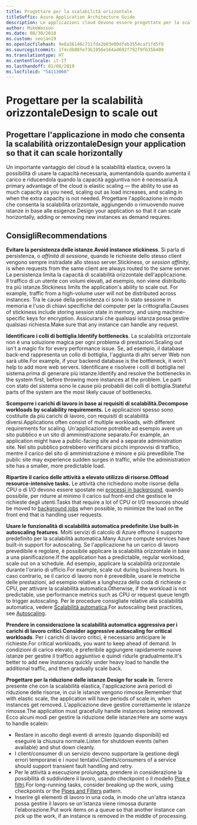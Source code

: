 ```yaml
---
title: Progettare per la scalabilità orizzontale
titleSuffix: Azure Application Architecture Guide
description: Le applicazioni cloud devono essere progettate per la scalabilità orizzontale.
author: MikeWasson
ms.date: 08/30/2018
ms.custom: seojan19
ms.openlocfilehash: 9e8a36146c711fda2b03e00dfeb3554caf1fd5f0
ms.sourcegitcommit: 1f4cdb08fe73b1956e164ad692f792f9f635b409
ms.translationtype: HT
ms.contentlocale: it-IT
ms.lasthandoff: 01/08/2019
ms.locfileid: "54113060"
---
```

# <a name="design-to-scale-out"></a><span data-ttu-id="f2224-103">Progettare per la scalabilità orizzontale</span><span class="sxs-lookup"><span data-stu-id="f2224-103">Design to scale out</span></span>

## <a name="design-your-application-so-that-it-can-scale-horizontally"></a><span data-ttu-id="f2224-104">Progettare l'applicazione in modo che consenta la scalabilità orizzontale</span><span class="sxs-lookup"><span data-stu-id="f2224-104">Design your application so that it can scale horizontally</span></span>

<span data-ttu-id="f2224-105">Un importante vantaggio del cloud è la scalabilità elastica, ovvero la possibilità di usare la capacità necessaria, aumentandola quando aumenta il carico e riducendola quando la capacità aggiuntiva non è necessaria.</span><span class="sxs-lookup"><span data-stu-id="f2224-105">A primary advantage of the cloud is elastic scaling &mdash; the ability to use as much capacity as you need, scaling out as load increases, and scaling in when the extra capacity is not needed.</span></span> <span data-ttu-id="f2224-106">Progettare l'applicazione in modo che consenta la scalabilità orizzontale, aggiungendo o rimuovendo nuove istanze in base alle esigenze.</span><span class="sxs-lookup"><span data-stu-id="f2224-106">Design your application so that it can scale horizontally, adding or removing new instances as demand requires.</span></span>

## <a name="recommendations"></a><span data-ttu-id="f2224-107">Consigli</span><span class="sxs-lookup"><span data-stu-id="f2224-107">Recommendations</span></span>

<span data-ttu-id="f2224-108">**Evitare la persistenza delle istanze**.</span><span class="sxs-lookup"><span data-stu-id="f2224-108">**Avoid instance stickiness**.</span></span> <span data-ttu-id="f2224-109">Si parla di persistenza, o *affinità di sessione*, quando le richieste dello stesso client vengono sempre instradate allo stesso server.</span><span class="sxs-lookup"><span data-stu-id="f2224-109">Stickiness, or *session affinity*, is when requests from the same client are always routed to the same server.</span></span> <span data-ttu-id="f2224-110">La persistenza limita la capacità di scalabilità orizzontale dell'applicazione. Il traffico di un utente con volumi elevati, ad esempio, non viene distribuito tra più istanze.</span><span class="sxs-lookup"><span data-stu-id="f2224-110">Stickiness limits the application's ability to scale out. For example, traffic from a high-volume user will not be distributed across instances.</span></span> <span data-ttu-id="f2224-111">Tra le cause della persistenza ci sono lo stato sessione in memoria e l'uso di chiavi specifiche del computer per la crittografia.</span><span class="sxs-lookup"><span data-stu-id="f2224-111">Causes of stickiness include storing session state in memory, and using machine-specific keys for encryption.</span></span> <span data-ttu-id="f2224-112">Assicurarsi che qualsiasi istanza possa gestire qualsiasi richiesta.</span><span class="sxs-lookup"><span data-stu-id="f2224-112">Make sure that any instance can handle any request.</span></span>

<span data-ttu-id="f2224-113">**Identificare i colli di bottiglia**.</span><span class="sxs-lookup"><span data-stu-id="f2224-113">**Identify bottlenecks**.</span></span> <span data-ttu-id="f2224-114">La scalabilità orizzontale non è una soluzione magica per ogni problema di prestazioni.</span><span class="sxs-lookup"><span data-stu-id="f2224-114">Scaling out isn't a magic fix for every performance issue.</span></span> <span data-ttu-id="f2224-115">Se, ad esempio, il database back-end rappresenta un collo di bottiglia, l'aggiunta di altri server Web non sarà utile.</span><span class="sxs-lookup"><span data-stu-id="f2224-115">For example, if your backend database is the bottleneck, it won't help to add more web servers.</span></span> <span data-ttu-id="f2224-116">Identificare e risolvere i colli di bottiglia nel sistema prima di generare più istanze.</span><span class="sxs-lookup"><span data-stu-id="f2224-116">Identify and resolve the bottlenecks in the system first, before throwing more instances at the problem.</span></span> <span data-ttu-id="f2224-117">Le parti con stato del sistema sono le cause più probabili dei colli di bottiglia.</span><span class="sxs-lookup"><span data-stu-id="f2224-117">Stateful parts of the system are the most likely cause of bottlenecks.</span></span>

<span data-ttu-id="f2224-118">**Scomporre i carichi di lavoro in base ai requisiti di scalabilità.**</span><span class="sxs-lookup"><span data-stu-id="f2224-118">**Decompose workloads by scalability requirements.**</span></span>  <span data-ttu-id="f2224-119">Le applicazioni spesso sono costituite da più carichi di lavoro, con requisiti di scalabilità diversi.</span><span class="sxs-lookup"><span data-stu-id="f2224-119">Applications often consist of multiple workloads, with different requirements for scaling.</span></span> <span data-ttu-id="f2224-120">Un'applicazione potrebbe ad esempio avere un sito pubblico e un sito di amministrazione separato.</span><span class="sxs-lookup"><span data-stu-id="f2224-120">For example, an application might have a public-facing site and a separate administration site.</span></span> <span data-ttu-id="f2224-121">Nel sito pubblico potrebbero verificarsi picchi improvvisi di traffico, mentre il carico del sito di amministrazione è minore e più prevedibile.</span><span class="sxs-lookup"><span data-stu-id="f2224-121">The public site may experience sudden surges in traffic, while the administration site has a smaller, more predictable load.</span></span>

<span data-ttu-id="f2224-122">**Ripartire il carico delle attività a elevato utilizzo di risorse.**</span><span class="sxs-lookup"><span data-stu-id="f2224-122">**Offload resource-intensive tasks.**</span></span> <span data-ttu-id="f2224-123">Le attività che richiedono molte risorse della CPU o di I/O devono essere spostate nei [processi in background][background-jobs], quando possibile, per ridurre al minimo il carico sul front-end che gestisce le richieste degli utenti.</span><span class="sxs-lookup"><span data-stu-id="f2224-123">Tasks that require a lot of CPU or I/O resources should be moved to [background jobs][background-jobs] when possible, to minimize the load on the front end that is handling user requests.</span></span>

<span data-ttu-id="f2224-124">**Usare le funzionalità di scalabilità automatica predefinite**.</span><span class="sxs-lookup"><span data-stu-id="f2224-124">**Use built-in autoscaling features**.</span></span> <span data-ttu-id="f2224-125">Molti servizi di calcolo di Azure offrono il supporto predefinito per la scalabilità automatica.</span><span class="sxs-lookup"><span data-stu-id="f2224-125">Many Azure compute services have built-in support for autoscaling.</span></span> <span data-ttu-id="f2224-126">Se l'applicazione ha un carico di lavoro prevedibile e regolare, è possibile applicare la scalabilità orizzontale in base a una pianificazione.</span><span class="sxs-lookup"><span data-stu-id="f2224-126">If the application has a predictable, regular workload, scale out on a schedule.</span></span> <span data-ttu-id="f2224-127">Ad esempio, applicare la scalabilità orizzontale durante l'orario di ufficio.</span><span class="sxs-lookup"><span data-stu-id="f2224-127">For example, scale out during business hours.</span></span> <span data-ttu-id="f2224-128">In caso contrario, se il carico di lavoro non è prevedibile, usare le metriche delle prestazioni, ad esempio relative a lunghezza della coda di richieste o CPU, per attivare la scalabilità automatica.</span><span class="sxs-lookup"><span data-stu-id="f2224-128">Otherwise, if the workload is not predictable, use performance metrics such as CPU or request queue length to trigger autoscaling.</span></span> <span data-ttu-id="f2224-129">Per le procedure consigliate relative alla scalabilità automatica, vedere [Scalabilità automatica][autoscaling].</span><span class="sxs-lookup"><span data-stu-id="f2224-129">For autoscaling best practices, see [Autoscaling][autoscaling].</span></span>

<span data-ttu-id="f2224-130">**Prendere in considerazione la scalabilità automatica aggressiva per i carichi di lavoro critici**.</span><span class="sxs-lookup"><span data-stu-id="f2224-130">**Consider aggressive autoscaling for critical workloads**.</span></span> <span data-ttu-id="f2224-131">Per i carichi di lavoro critici, è necessario anticipare le richieste.</span><span class="sxs-lookup"><span data-stu-id="f2224-131">For critical workloads, you want to keep ahead of demand.</span></span> <span data-ttu-id="f2224-132">In condizioni di carico elevato, è preferibile aggiungere rapidamente nuove istanze per gestire il traffico aggiuntivo e quindi ridurle gradualmente.</span><span class="sxs-lookup"><span data-stu-id="f2224-132">It's better to add new instances quickly under heavy load to handle the additional traffic, and then gradually scale back.</span></span>

<span data-ttu-id="f2224-133">**Progettare per la riduzione delle istanze**.</span><span class="sxs-lookup"><span data-stu-id="f2224-133">**Design for scale in**.</span></span>  <span data-ttu-id="f2224-134">Tenere presente che con la scalabilità elastica, l'applicazione avrà periodi di riduzione delle risorse, in cui le istanze vengono rimosse.</span><span class="sxs-lookup"><span data-stu-id="f2224-134">Remember that with elastic scale, the application will have periods of scale in, when instances get removed.</span></span> <span data-ttu-id="f2224-135">L'applicazione deve gestire correttamente le istanze rimosse.</span><span class="sxs-lookup"><span data-stu-id="f2224-135">The application must gracefully handle instances being removed.</span></span> <span data-ttu-id="f2224-136">Ecco alcuni modi per gestire la riduzione delle istanze:</span><span class="sxs-lookup"><span data-stu-id="f2224-136">Here are some ways to handle scalein:</span></span>

- <span data-ttu-id="f2224-137">Restare in ascolto degli eventi di arresto (quando disponibili) ed eseguire la chiusura normale.</span><span class="sxs-lookup"><span data-stu-id="f2224-137">Listen for shutdown events (when available) and shut down cleanly.</span></span>
- <span data-ttu-id="f2224-138">I client/consumer di un servizio devono supportare la gestione degli errori temporanei e i nuovi tentativi.</span><span class="sxs-lookup"><span data-stu-id="f2224-138">Clients/consumers of a service should support transient fault handling and retry.</span></span>
- <span data-ttu-id="f2224-139">Per le attività a esecuzione prolungata, prendere in considerazione la possibilità di suddividere il lavoro, usando checkpoint o il modello [Pipe e filtri][pipes-filters-pattern].</span><span class="sxs-lookup"><span data-stu-id="f2224-139">For long-running tasks, consider breaking up the work, using checkpoints or the [Pipes and Filters][pipes-filters-pattern] pattern.</span></span>
- <span data-ttu-id="f2224-140">Inserire gli elementi di lavoro in una coda, in modo che un'altra istanza possa gestire il lavoro se un'istanza viene rimossa durante l'elaborazione.</span><span class="sxs-lookup"><span data-stu-id="f2224-140">Put work items on a queue so that another instance can pick up the work, if an instance is removed in the middle of processing.</span></span>

<!-- links -->

[autoscaling]: ../../best-practices/auto-scaling.md
[background-jobs]: ../../best-practices/background-jobs.md
[pipes-filters-pattern]: ../../patterns/pipes-and-filters.md
